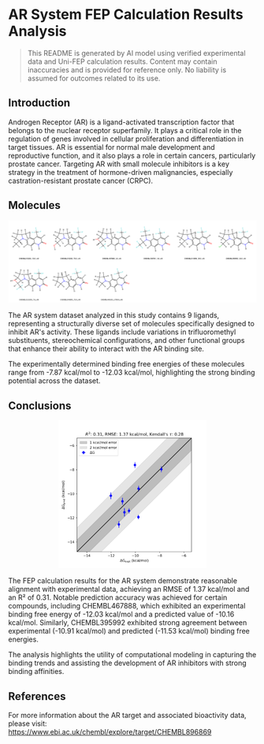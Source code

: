 # AR System FEP Calculation Results Analysis

> This README is generated by AI model using verified experimental data and Uni-FEP calculation results. Content may contain inaccuracies and is provided for reference only. No liability is assumed for outcomes related to its use.

## Introduction  

Androgen Receptor (AR) is a ligand-activated transcription factor that belongs to the nuclear receptor superfamily. It plays a critical role in the regulation of genes involved in cellular proliferation and differentiation in target tissues. AR is essential for normal male development and reproductive function, and it also plays a role in certain cancers, particularly prostate cancer. Targeting AR with small molecule inhibitors is a key strategy in the treatment of hormone-driven malignancies, especially castration-resistant prostate cancer (CRPC).

## Molecules  

![Molecular structures of representative compounds](mol_grid.png)  

The AR system dataset analyzed in this study contains 9 ligands, representing a structurally diverse set of molecules specifically designed to inhibit AR's activity. These ligands include variations in trifluoromethyl substituents, stereochemical configurations, and other functional groups that enhance their ability to interact with the AR binding site.  

The experimentally determined binding free energies of these molecules range from -7.87 kcal/mol to -12.03 kcal/mol, highlighting the strong binding potential across the dataset.  

## Conclusions  

<p align="center"><img src="result_dG.png" width="300"></p>  

The FEP calculation results for the AR system demonstrate reasonable alignment with experimental data, achieving an RMSE of 1.37 kcal/mol and an R² of 0.31. Notable prediction accuracy was achieved for certain compounds, including CHEMBL467888, which exhibited an experimental binding free energy of -12.03 kcal/mol and a predicted value of -10.16 kcal/mol. Similarly, CHEMBL395992 exhibited strong agreement between experimental (-10.91 kcal/mol) and predicted (-11.53 kcal/mol) binding free energies.

The analysis highlights the utility of computational modeling in capturing the binding trends and assisting the development of AR inhibitors with strong binding affinities.  

## References  

For more information about the AR target and associated bioactivity data, please visit:  
https://www.ebi.ac.uk/chembl/explore/target/CHEMBL896869  